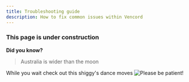 ```yaml
---
title: Troubleshooting guide
description: How to fix common issues within Vencord
---
```


### This page is under construction
**Did you know?**
> Australia is wider than the moon

While you wait check out this shiggy's dance moves
![Please be patient!](https://media.discordapp.net/stickers/1217112512374505613.png?size=320)
